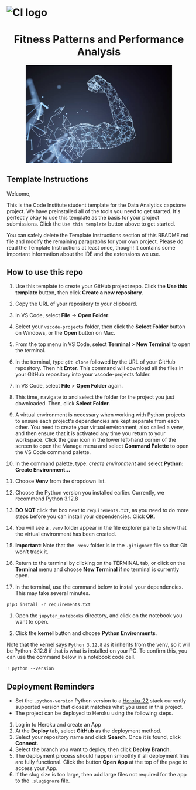 # ![CI logo](https://codeinstitute.s3.amazonaws.com/fullstack/ci_logo_small.png)

# <div align="center"> Fitness Patterns and Performance Analysis </div>

<p align="center">
  <img src="gettyimages-814346208-612x612.jpg" width="400">
</p>

## Template Instructions

Welcome,

This is the Code Institute student template for the Data Analytics capstone project. We have preinstalled all of the tools you need to get started. It's perfectly okay to use this template as the basis for your project submissions. Click the `Use this template` button above to get started.

You can safely delete the Template Instructions section of this README.md file and modify the remaining paragraphs for your own project. Please do read the Template Instructions at least once, though! It contains some important information about the IDE and the extensions we use.

## How to use this repo

1. Use this template to create your GitHub project repo. Click the **Use this template** button, then click **Create a new repository**.

1. Copy the URL of your repository to your clipboard.

1. In VS Code, select **File** -> **Open Folder**.

1. Select your `vscode-projects` folder, then click the **Select Folder** button on Windows, or the **Open** button on Mac.

1. From the top menu in VS Code, select **Terminal** > **New Terminal** to open the terminal.

1. In the terminal, type `git clone` followed by the URL of your GitHub repository. Then hit **Enter**. This command will download all the files in your GitHub repository into your vscode-projects folder.

1. In VS Code, select **File** > **Open Folder** again.

1. This time, navigate to and select the folder for the project you just downloaded. Then, click **Select Folder**.

1. A virtual environment is necessary when working with Python projects to ensure each project's dependencies are kept separate from each other. You need to create your virtual environment, also called a venv, and then ensure that it is activated any time you return to your workspace.
Click the gear icon in the lower left-hand corner of the screen to open the Manage menu and select **Command Palette** to open the VS Code command palette.

1. In the command palette, type: *create environment* and select **Python: Create Environment…**

1. Choose **Venv** from the dropdown list.

1. Choose the Python version you installed earlier. Currently, we recommend Python 3.12.8

1. **DO NOT** click the box next to `requirements.txt`, as you need to do more steps before you can install your dependencies. Click **OK**.

1. You will see a `.venv` folder appear in the file explorer pane to show that the virtual environment has been created.

1. **Important**: Note that the `.venv` folder is in the `.gitignore` file so that Git won't track it.

1. Return to the terminal by clicking on the TERMINAL tab, or click on the **Terminal** menu and choose **New Terminal** if no terminal is currently open.

1. In the terminal, use the command below to install your dependencies. This may take several minutes.

 ```console
 pip3 install -r requirements.txt
 ```

1. Open the `jupyter_notebooks` directory, and click on the notebook you want to open.

1. Click the **kernel** button and choose **Python Environments**.

Note that the kernel says `Python 3.12.8` as it inherits from the venv, so it will be Python-3.12.8 if that is what is installed on your PC. To confirm this, you can use the command below in a notebook code cell.

```console
! python --version
```

## Deployment Reminders

* Set the `.python-version` Python version to a [Heroku-22](https://devcenter.heroku.com/articles/python-support#supported-runtimes) stack currently supported version that closest matches what you used in this project.
* The project can be deployed to Heroku using the following steps.

1. Log in to Heroku and create an App
2. At the **Deploy** tab, select **GitHub** as the deployment method.
3. Select your repository name and click **Search**. Once it is found, click **Connect**.
4. Select the branch you want to deploy, then click **Deploy Branch**.
5. The deployment process should happen smoothly if all deployment files are fully functional. Click the button **Open App** at the top of the page to access your App.
6. If the slug size is too large, then add large files not required for the app to the `.slugignore` file.
